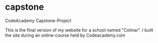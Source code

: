 # capstone
CodeAcademy Capstone-Project

This is the final version of my website for a school named "Colmar". I built the site during an online-course held by Codeacademy.com
